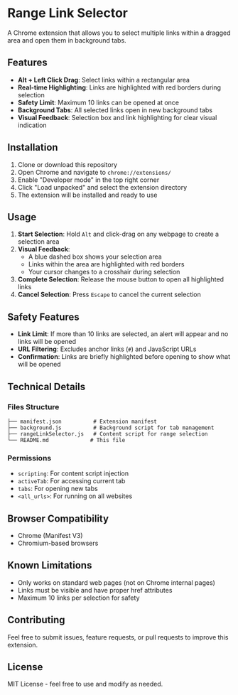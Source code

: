 # Range Link Selector

A Chrome extension that allows you to select multiple links within a dragged area and open them in background tabs.

## Features

- **Alt + Left Click Drag**: Select links within a rectangular area
- **Real-time Highlighting**: Links are highlighted with red borders during selection
- **Safety Limit**: Maximum 10 links can be opened at once
- **Background Tabs**: All selected links open in new background tabs
- **Visual Feedback**: Selection box and link highlighting for clear visual indication

## Installation

1. Clone or download this repository
2. Open Chrome and navigate to `chrome://extensions/`
3. Enable "Developer mode" in the top right corner
4. Click "Load unpacked" and select the extension directory
5. The extension will be installed and ready to use

## Usage

1. **Start Selection**: Hold `Alt` and click-drag on any webpage to create a selection area
2. **Visual Feedback**: 
   - A blue dashed box shows your selection area
   - Links within the area are highlighted with red borders
   - Your cursor changes to a crosshair during selection
3. **Complete Selection**: Release the mouse button to open all highlighted links
4. **Cancel Selection**: Press `Escape` to cancel the current selection

## Safety Features

- **Link Limit**: If more than 10 links are selected, an alert will appear and no links will be opened
- **URL Filtering**: Excludes anchor links (`#`) and JavaScript URLs
- **Confirmation**: Links are briefly highlighted before opening to show what will be opened

## Technical Details

### Files Structure
```
├── manifest.json          # Extension manifest
├── background.js          # Background script for tab management
├── rangeLinkSelector.js   # Content script for range selection
└── README.md             # This file
```

### Permissions
- `scripting`: For content script injection
- `activeTab`: For accessing current tab
- `tabs`: For opening new tabs
- `<all_urls>`: For running on all websites

## Browser Compatibility

- Chrome (Manifest V3)
- Chromium-based browsers

## Known Limitations

- Only works on standard web pages (not on Chrome internal pages)
- Links must be visible and have proper href attributes
- Maximum 10 links per selection for safety

## Contributing

Feel free to submit issues, feature requests, or pull requests to improve this extension.

## License

MIT License - feel free to use and modify as needed.
